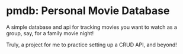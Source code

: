 # pmdb: Personal Movie Database
A simple database and api for tracking movies you want to watch as a group, say, for a family movie night!

Truly, a project for me to practice setting up a CRUD API, and beyond!